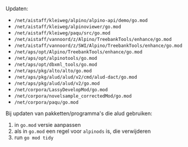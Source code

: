 Updaten:

- `/net/aistaff/kleiweg/alpino/alpino-api/demo/go.mod`
- `/net/aistaff/kleiweg/alpinoviewer/go.mod`
- `/net/aistaff/kleiweg/paqu/src/go.mod`
- `/net/aistaff/vannoord/z/Alpino/TreebankTools/enhance/go.mod`
- `/net/aistaff/vannoord/z/SWI/Alpino/TreebankTools/enhance/go.mod`
- `/net/aps/opt/Alpino/TreebankTools/enhance/go.mod`
- `/net/aps/opt/alpinotools/go.mod`
- `/net/aps/opt/dbxml_tools/go.mod`
- `/net/aps/pkg/alto/alto/go.mod`
- `/net/aps/pkg/alud/alud/v2/cmd/alud-dact/go.mod`
- `/net/aps/pkg/alud/alud/v2/go.mod`
- `/net/corpora/LassyDevelopMod/go.mod`
- `/net/corpora/novelsample_correctedMod/go.mod`
- `/net/corpora/paqu/go.mod`

Bij updaten van pakketten/programma's die alud gebruiken:

1. in `go.mod` versie aanpassen
2. als in `go.mod` een regel voor `alpinods` is, die verwijderen
3. run `go mod tidy`
